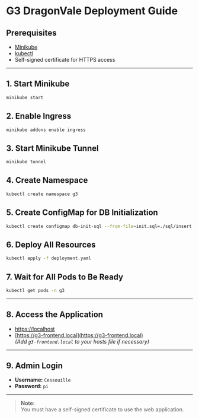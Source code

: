 # G3 DragonVale Deployment Guide

## Prerequisites

- [Minikube](https://minikube.sigs.k8s.io/docs/)
- [kubectl](https://kubernetes.io/docs/tasks/tools/)
- Self-signed certificate for HTTPS access

---

## 1. Start Minikube

```sh
minikube start
```

## 2. Enable Ingress

```sh
minikube addons enable ingress
```

## 3. Start Minikube Tunnel

```sh
minikube tunnel
```

## 4. Create Namespace

```sh
kubectl create namespace g3
```

## 5. Create ConfigMap for DB Initialization

```sh
kubectl create configmap db-init-sql --from-file=init.sql=./sql/insert.sql -n g3
```

## 6. Deploy All Resources

```sh
kubectl apply -f deployment.yaml
```

## 7. Wait for All Pods to Be Ready

```sh
kubectl get pods -n g3
```

---

## 8. Access the Application

- [https://localhost](https://localhost)
- [https://g3-frontend.local](https://g3-frontend.local)  
  _(Add `g3-frontend.local` to your hosts file if necessary)_

---

## 9. Admin Login

- **Username:** `Cessouille`
- **Password:** `pi`

---

> **Note:**  
> You must have a self-signed certificate to use the web application.
